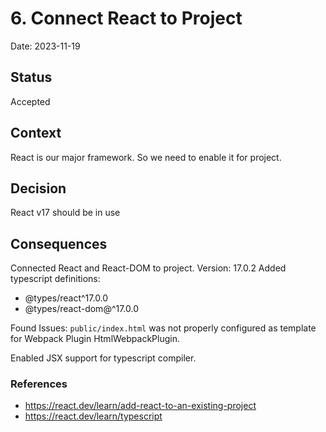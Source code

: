 # 6. Connect React to Project

Date: 2023-11-19

## Status

Accepted

## Context

React is our major framework. So we need to enable it for project.

## Decision

React v17 should be in use

## Consequences

Connected React and React-DOM to project. Version: 17.0.2
Added typescript definitions:

- @types/react^17.0.0
- @types/react-dom@^17.0.0

Found Issues: `public/index.html` was not properly configured as template for Webpack Plugin HtmlWebpackPlugin.

Enabled JSX support for typescript compiler.

### References

- https://react.dev/learn/add-react-to-an-existing-project
- https://react.dev/learn/typescript
